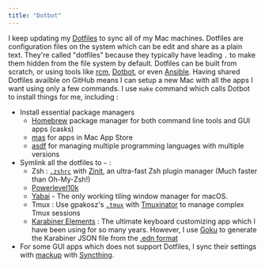 ```yaml
---
title: "Dotbot"
---
```


I keep updating my [Dotfiles](https://github.com/narze/dotfiles) to sync all of my Mac machines. Dotfiles are configuration files on the system which can be edit and share as a plain text. They're called "dotfiles" because they typically have leading `.` to make them hidden from the file system by default. Dotfiles can be built from scratch, or using tools like [rcm](https://github.com/thoughtbot/rcm), [Dotbot](https://github.com/anishathalye/dotbot), or even [Ansible](https://www.ansible.com/). Having shared Dotfiles availble on GitHub means I can setup a new Mac with all the apps I want using only a few commands. I use `make` command which calls Dotbot to install things for me, including :

-   Install essential package managers
    -   [Homebrew](https://brew.sh/) package manager for both command line tools and GUI apps (casks)
    -   [mas](https://github.com/mas-cli/mas) for apps in Mac App Store
    -   [asdf](http://asdf-vm.com/) for managing multiple programming languages with multiple versions
-   Symlink all the dotfiles to `~` :
    -   Zsh : [`.zshrc`](https://github.com/narze/dotfiles/blob/master/zsh/zshrc) with [Zinit](https://github.com/zdharma/zinit), an ultra-fast Zsh plugin manager (Much faster than Oh-My-Zsh!)
    -   [Powerlevel10k](https://github.com/romkatv/powerlevel10k)
    -   [Yabai](https://github.com/koekeishiya/yabai) - The only working tiling window manager for macOS.
    -   Tmux : Use gpakosz's [`.tmux`](https://github.com/gpakosz/.tmux) with [Tmuxinator](https://github.com/tmuxinator/tmuxinator) to manage complex Tmux sessions
    -   [Karabiner Elements](https://karabiner-elements.pqrs.org/) : The ultimate keyboard customizing app which I have been using for so many years. However, I use [Goku](https://github.com/yqrashawn/GokuRakuJoudo) to generate the Karabiner JSON file from the [.edn format](https://github.com/narze/dotfiles/blob/master/etc/karabiner.edn)
-   For some GUI apps which does not support Dotfiles, I sync their settings with [mackup](https://github.com/lra/mackup) with [Syncthing](https://syncthing.net/).